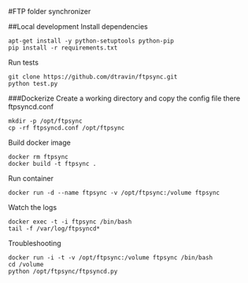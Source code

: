 #FTP folder synchronizer

##Local development
Install dependencies
```
apt-get install -y python-setuptools python-pip
pip install -r requirements.txt
```
Run tests
```
git clone https://github.com/dtravin/ftpsync.git
python test.py
```

###Dockerize
Create a working directory and copy the config file there ftpsyncd.conf
```
mkdir -p /opt/ftpsync
cp -rf ftpsyncd.conf /opt/ftpsync
```

Build docker image
```
docker rm ftpsync
docker build -t ftpsync .
```
Run container
```
docker run -d --name ftpsync -v /opt/ftpsync:/volume ftpsync
```

Watch the logs
```
docker exec -t -i ftpsync /bin/bash
tail -f /var/log/ftpsyncd*
```

Troubleshooting
```
docker run -i -t -v /opt/ftpsync:/volume ftpsync /bin/bash
cd /volume
python /opt/ftpsync/ftpsyncd.py

```